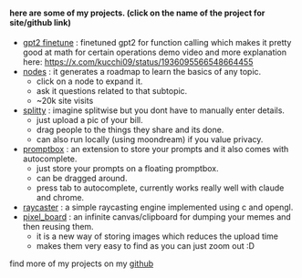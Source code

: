 #### here are some of my projects. (click on the name of the project for site/github link)
- [gpt2 finetune](https://github.com/kussshhhh/ml/tree/main/mid_generation_func_calling) : finetuned gpt2 for function calling which makes it pretty good at math for certain operations
demo video and more explanation here: https://x.com/kucchi09/status/1936095566548664455
- [nodes](https://nodes-five.vercel.app/) : it generates a roadmap to learn the basics of any topic. 
	- click on a node to expand it. 
	- ask it questions related to that subtopic.
	- ~20k site visits
- [splitty](https://splitty-six.vercel.app/) : imagine splitwise but you dont have to manually enter details.
	- just upload a pic of your bill.
	- drag people to the things they share and its done.
	- can also run locally (using moondream) if you value privacy.
- [promptbox](https://github.com/kussshhhh/PromptBox) : an extension to store your prompts and it also comes with autocomplete. 
	- just store your prompts on a floating promptbox.
	- can be dragged around.
	- press tab to autocomplete, currently works really well with claude and chrome. 
- [raycaster](https://github.com/kussshhhh/raycaster) : a simple raycasting engine implemented using c and opengl. 
- [pixel_board](https://github.com/kussshhhh/pixel_board) : an infinite canvas/clipboard for dumping your memes and then reusing them.
    - it is a new way of storing images which reduces the upload time 
    - makes them very easy to find as you can just zoom out :D

find more of my projects on my [github](https://github.com/kussshhhh)


